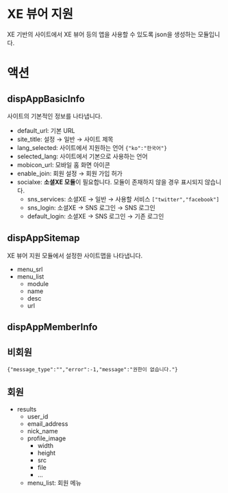 # XE 뷰어 지원
XE 기반의 사이트에서 XE 뷰어 등의 앱을 사용할 수 있도록 json을 생성하는 모듈입니다.

# 액션
## dispAppBasicInfo
사이트의 기본적인 정보를 나타냅니다.
- default_url: 기본 URL
- site_title: 설정 → 일반 → 사이트 제목
- lang_selected: 사이트에서 지원하는 언어 ```{"ko":"한국어"}```
- selected_lang: 사이트에서 기본으로 사용하는 언어
- mobicon_url: 모바일 홈 화면 아이콘
- enable_join: 회원 설정 → 회원 가입 허가
- socialxe: **소셜XE 모듈**이 필요합니다. 모듈이 존재하지 않을 경우 표시되지 않습니다.
	- sns_services: 소셜XE → 일반 → 사용할 서비스 ```["twitter","facebook"]```
	- sns_login: 소셜XE → SNS 로그인 → SNS 로그인
	- default_login: 소셜XE → SNS 로그인 → 기존 로그인

## dispAppSitemap
XE 뷰어 지원 모듈에서 설정한 사이트맵을 나타냅니다.
- menu_srl
- menu_list
	- module
	- name
	- desc
	- url

## dispAppMemberInfo
## 비회원
```
{"message_type":"","error":-1,"message":"권한이 없습니다."}
```
## 회원
- results
	- user_id
	- email_address
	- nick_name
	- profile_image
		- width
		- height
		- src
		- file
		- ...
	- menu_list: 회원 메뉴

